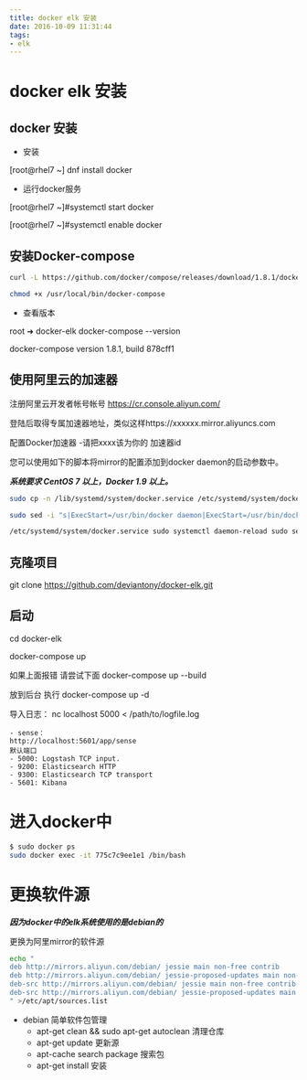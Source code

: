 ```yaml
---
title: docker elk 安装
date: 2016-10-09 11:31:44
tags: 
- elk
---
```

# docker elk 安装

## docker 安装

+ 安装

[root@rhel7 ~] dnf install docker

+ 运行docker服务
 
[root@rhel7 ~]#systemctl  start docker

[root@rhel7 ~]#systemctl enable docker
 

## 安装Docker-compose
``` bash
curl -L https://github.com/docker/compose/releases/download/1.8.1/docker-compose-`uname -s`-`uname -m` > /usr/local/bin/docker-compose

chmod +x /usr/local/bin/docker-compose
```

* 查看版本

root ➜  docker-elk docker-compose --version

docker-compose version 1.8.1, build 878cff1


## 使用阿里云的加速器

注册阿里云开发者帐号帐号
https://cr.console.aliyun.com/

登陆后取得专属加速器地址，类似这样https://xxxxxx.mirror.aliyuncs.com

配置Docker加速器  -请把xxxx该为你的 加速器id

您可以使用如下的脚本将mirror的配置添加到docker daemon的启动参数中。

***系统要求 CentOS 7 以上，Docker 1.9 以上。***
``` bash 
sudo cp -n /lib/systemd/system/docker.service /etc/systemd/system/docker.service

sudo sed -i "s|ExecStart=/usr/bin/docker daemon|ExecStart=/usr/bin/docker daemon --registry-mirror=https://xxxxxx.mirror.aliyuncs.com|g" 

/etc/systemd/system/docker.service sudo systemctl daemon-reload sudo service docker restart
```

## 克隆项目

git clone https://github.com/deviantony/docker-elk.git

##  启动
cd docker-elk

docker-compose up

如果上面报错 请尝试下面
docker-compose up --build


放到后台 执行
docker-compose up -d

导入日志：
nc localhost 5000 < /path/to/logfile.log

    - sense：
    http://localhost:5601/app/sense
    默认端口
    - 5000: Logstash TCP input.
    - 9200: Elasticsearch HTTP
    - 9300: Elasticsearch TCP transport
    - 5601: Kibana


# 进入docker中
``` bash
$ sudo docker ps  
sudo docker exec -it 775c7c9ee1e1 /bin/bash 
```

# 更换软件源

***因为docker中的elk系统使用的是debian的***

更换为阿里mirror的软件源
``` bash
echo " 
deb http://mirrors.aliyun.com/debian/ jessie main non-free contrib
deb http://mirrors.aliyun.com/debian/ jessie-proposed-updates main non-free contrib
deb-src http://mirrors.aliyun.com/debian/ jessie main non-free contrib
deb-src http://mirrors.aliyun.com/debian/ jessie-proposed-updates main non-free contrib
" >/etc/apt/sources.list
```

+ debian 简单软件包管理
    - apt-get clean && sudo apt-get autoclean  清理仓库
    - apt-get update 更新源
    - apt-cache search package 搜索包
    - apt-get install 安装